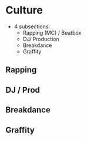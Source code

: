 # Culture

- 4 subsections:
    - Rapping (MC) / Beatbox
    - DJ/ Production
    - Breakdance
    - Graffity
    
## Rapping


## DJ / Prod


## Breakdance


## Graffity